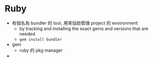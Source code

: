 
# Ruby

- 有個名為 bundler 的 tool, 用來協助管理 project 的 environment
    - by tracking and installing the exact gems and versions that are needed
    - `gem install bundler`
- gem
    - ruby 的 pkg manager
- 